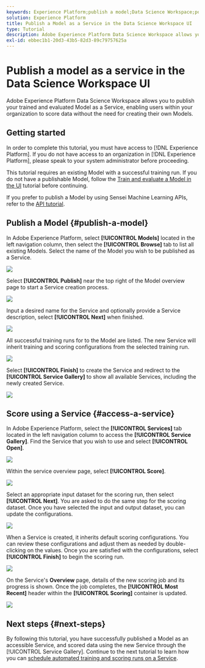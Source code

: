 ```yaml
---
keywords: Experience Platform;publish a model;Data Science Workspace;popular topics;score a service
solution: Experience Platform
title: Publish a Model as a Service in the Data Science Workspace UI
type: Tutorial
description: Adobe Experience Platform Data Science Workspace allows you to publish your trained and evaluated Model as a Service, enabling users within your organization to score data without the need for creating their own Models.
exl-id: ebbec1b1-20d3-43b5-82d3-89c79757625a
---
```

# Publish a model as a service in the Data Science Workspace UI

Adobe Experience Platform Data Science Workspace allows you to publish your trained and evaluated Model as a Service, enabling users within your organization to score data without the need for creating their own Models.

## Getting started

In order to complete this tutorial, you must have access to [!DNL Experience Platform]. If you do not have access to an organization in [!DNL Experience Platform], please speak to your system administrator before proceeding.

This tutorial requires an existing Model with a successful training run. If you do not have a publishable Model, follow the [Train and evaluate a Model in the UI](./train-evaluate-model-ui.md) tutorial before continuing.

If you prefer to publish a Model by using Sensei Machine Learning APIs, refer to the [API tutorial](./publish-model-service-api.md).

## Publish a Model {#publish-a-model}

In Adobe Experience Platform, select **[!UICONTROL Models]** located in the left navigation column, then select the **[!UICONTROL Browse]** tab to list all existing Models. Select the name of the Model you wish to be published as a Service.

![](../images/models-recipes/publish-model/browse_model.png)

Select **[!UICONTROL Publish]** near the top right of the Model overview page to start a Service creation process.

![](../images/models-recipes/publish-model/view_training.png)

Input a desired name for the Service and optionally provide a Service description, select **[!UICONTROL Next]** when finished.

![](../images/models-recipes/publish-model/configure_training.png)

All successful training runs for to the Model are listed. The new Service will inherit training and scoring configurations from the selected training run. 

![](../images/models-recipes/publish-model/select_training_run.png)

Select **[!UICONTROL Finish]** to create the Service and redirect to the **[!UICONTROL Service Gallery]** to show all available Services, including the newly created Service.

![](../images/models-recipes/publish-model/service_gallery.png)

## Score using a Service {#access-a-service}

In Adobe Experience Platform, select the **[!UICONTROL Services]** tab located in the left navigation column to access the **[!UICONTROL Service Gallery]**. Find the Service that you wish to use and select **[!UICONTROL Open]**.

![](../images/models-recipes/publish-model/open_service.png)

Within the service overview page, select **[!UICONTROL Score]**.

![](../images/models-recipes/publish-model/score_service.png)

Select an appropriate input dataset for the scoring run, then select **[!UICONTROL Next]**. You are asked to do the same step for the scoring dataset. Once you have selected the input and output dataset, you can update the configurations.

![](../images/models-recipes/publish-model/select_datasets.png)

When a Service is created, it inherits default scoring configurations. You can review these configurations and adjust them as needed by double-clicking on the values. Once you are satisfied with the configurations, select **[!UICONTROL Finish]** to begin the scoring run.

![](../images/models-recipes/publish-model/scoring_configs.png)

On the Service's **Overview** page, details of the new scoring job and its progress is shown. Once the job completes, the **[!UICONTROL Most Recent]** header within the **[!UICONTROL Scoring]** container  is updated.

![](../images/models-recipes/publish-model/pending_scoring.png)

## Next steps {#next-steps}

By following this tutorial, you have successfully published a Model as an accessible Service, and scored data using the new Service through the [!UICONTROL Service Gallery]. Continue to the next tutorial to learn how you can [schedule automated training and scoring runs on a Service](./schedule-models-ui.md).
